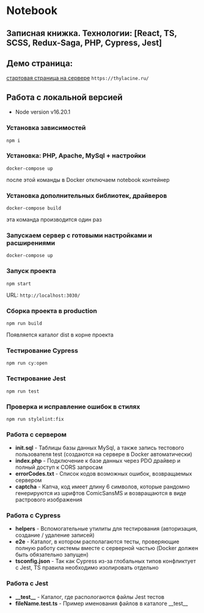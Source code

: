 # Notebook

## Записная книжка. Технологии: [React, TS, SCSS, Redux-Saga, PHP, Cypress, Jest]

## Демо страница:

[стартовая страница на сервере](https://thylacine.ru/) `https://thylacine.ru/`

## Работа с локальной версией

- Node version v16.20.1

### Установка зависимостей

```commandline
npm i
```

### Установка: PHP, Apache, MySql + настройки

```commandline
docker-compose up
```

после этой команды в Docker отключаем notebook контейнер

### Установка дополнительных библиотек, драйверов

```commandline
docker-compose build
```

эта команда производится один раз

### Запускаем сервер с готовыми настройками и расширениями

```commandline
docker-compose up
```

### Запуск проекта

```commandline
npm start
```

URL: `http://localhost:3030/`

### Сборка проекта в production

```commandline
npm run build
```

Появляется каталог dist в корне проекта

### Тестирование Cypress

```commandline
npm run cy:open
```

### Тестирование Jest

```commandline
npm run test
```

### Проверка и исправление ошибок в стилях

```commandline
npm run stylelint:fix
```

### Работа с сервером

- **init.sql** - Таблицы базы данных MySql, а также запись тестового пользователя test (создаются на сервере в Docker автоматически)
- **index.php** - Подключение к базе данных через PDO драйвер и полный доступ к CORS запросам
- **errorCodes.txt** - Список кодов возможных ошибок, возвращаемых сервером
- **captcha** - Капча, код имеет длину 6 символов, которые рандомно генерируются из шрифтов ComicSansMS и возвращаются в виде растрового изображения

### Работа с Cypress

- **helpers** - Вспомогательные утилиты для тестирования (авторизация, создание / удаление записей)
- **e2e** - Каталог, в котором располагаются тесты, проверяющие полную работу системы вместе с серверной частью (Docker должен быть обязательно запущен)
- **tsconfig.json** - Так как Cypress из-за глобальных типов конфликтует с Jest, TS правила необходимо изолировать отдельно

### Работа с Jest

- **\_\_test\_\_** - Каталог, где распологаются файлы Jest тестов
- **fileName.test.ts** - Пример именования файлов в каталоге \_\_test\_\_
